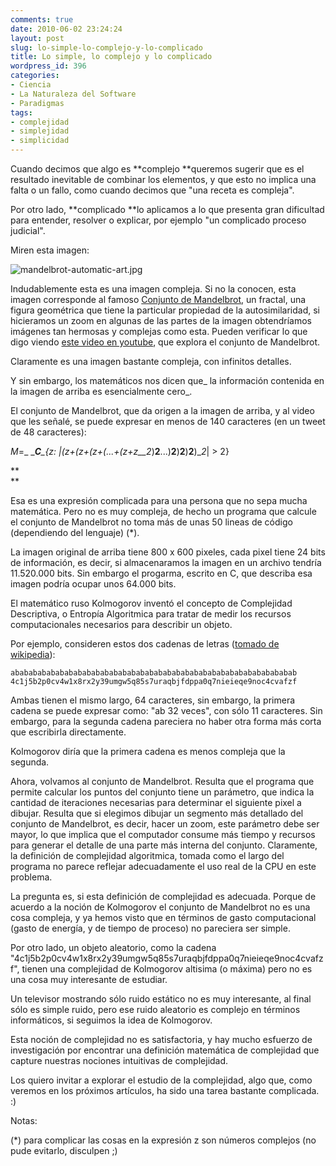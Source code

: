 ```yaml
---
comments: true
date: 2010-06-02 23:24:24
layout: post
slug: lo-simple-lo-complejo-y-lo-complicado
title: Lo simple, lo complejo y lo complicado
wordpress_id: 396
categories:
- Ciencia
- La Naturaleza del Software
- Paradigmas
tags:
- complejidad
- simplejidad
- simplicidad
---
```


Cuando decimos que algo es **complejo **queremos sugerir que es el resultado inevitable de combinar los elementos, y que esto no implica una falta o un fallo, como cuando decimos que "una receta es compleja".

  


Por otro lado, **complicado **lo aplicamos a lo que presenta gran dificultad para entender, resolver o explicar, por ejemplo "un complicado proceso judicial".

>   



Miren esta imagen:

  
![mandelbrot-automatic-art.jpg](http://www.lnds.net/blog/images/mandelbrot-automatic-art.jpg)


Indudablemente esta es una imagen compleja. Si no la conocen, esta imagen corresponde al famoso [Conjunto de Mandelbrot](http://es.wikipedia.org/wiki/Conjunto_de_Mandelbrot), un fractal, una figura geométrica que tiene la particular propiedad de la autosimilaridad, si hicieramos un zoom en algunas de las partes de la imagen obtendríamos imágenes tan hermosas y complejas como esta. Pueden verificar lo que digo viendo [este video en youtube](http://www.youtube.com/watch?v=gEw8xpb1aRA), que explora el conjunto de Mandelbrot.

  


Claramente es una imagen bastante compleja, con infinitos detalles.

  


Y sin embargo, los matemáticos nos dicen que_ la información contenida en la imagen de arriba es esencialmente cero_.

  


El conjunto de Mandelbrot, que da origen a la imagen de arriba, y al video que les señalé, se puede expresar en menos de 140 caracteres (en un tweet de 48 caracteres):

  


_M_=_ __**C**_\{_z: _|_(z+(z+(z+(...+(z+z__2__)__2__...)__2__)__2__)__2__)__2_| > 2}

**  
**

Esa es una expresión complicada para una persona que no sepa mucha matemática. Pero no es muy compleja, de hecho un programa que calcule el conjunto de Mandelbrot no toma más de unas 50 lineas de código (dependiendo del lenguaje) (*).

  


  


La imagen original de arriba tiene 800 x 600 pixeles, cada pixel tiene 24 bits de información, es decir, si almacenaramos la imagen en un archivo tendría 11.520.000 bits. Sin embargo el progarma, escrito en C, que describa esa imagen podría ocupar unos 64.000 bits.

  


El matemático ruso Kolmogorov inventó el concepto de Complejidad Descriptiva, o Entropía Algoritmica para tratar de medir los recursos computacionales necesarios para describir un objeto.

  


Por ejemplo, consideren estos dos cadenas de letras ([tomado de wikipedia](http://en.wikipedia.org/wiki/Kolmogorov_complexity#Chaitin.27s_incompleteness_theorem)):

  




    
    abababababababababababababababababababababababababababababababab
    4c1j5b2p0cv4w1x8rx2y39umgw5q85s7uraqbjfdppa0q7nieieqe9noc4cvafzf
    


Ambas tienen el mismo largo, 64 caracteres, sin embargo, la primera cadena se puede expresar como: "ab 32 veces", con sólo 11 caracteres. Sin embargo, para la segunda cadena pareciera no haber otra forma más corta que escribirla directamente.

  


Kolmogorov diría que la primera cadena es menos compleja que la segunda.

  


Ahora, volvamos al conjunto de Mandelbrot. Resulta que el programa que permite calcular los puntos del conjunto tiene un parámetro, que indica la cantidad de iteraciones necesarias para determinar el siguiente pixel a dibujar. Resulta que si elegimos dibujar un segmento más detallado del conjunto de Mandelbrot, es decir, hacer un zoom, este parámetro debe ser mayor, lo que implica que el computador consume más tiempo y recursos para generar el detalle de una parte más interna del conjunto. Claramente, la definición de complejidad algoritmica, tomada como el largo del programa no parece reflejar adecuadamente el uso real de la CPU en este problema.

  


La pregunta es, si esta definición de complejidad es adecuada. Porque de acuerdo a la noción de Kolmogorov el conjunto de Mandelbrot no es una cosa compleja, y ya hemos visto que en términos de gasto computacional (gasto de energía, y de tiempo de proceso) no pareciera ser simple.

  


Por otro lado, un objeto aleatorio, como la cadena "4c1j5b2p0cv4w1x8rx2y39umgw5q85s7uraqbjfdppa0q7nieieqe9noc4cvafzf",  tienen una complejidad de Kolmogorov altisima (o máxima) pero no es una cosa muy interesante de estudiar.

  


Un televisor mostrando sólo ruido estático no es muy interesante, al final sólo es simple ruido, pero ese ruido aleatorio es complejo en términos informáticos, si seguimos la idea de Kolmogorov.

  


Esta noción de complejidad no es satisfactoria, y hay mucho esfuerzo de investigación por encontrar una definición matemática de complejidad que capture nuestras nociones intuitivas de complejidad.

  


Los quiero invitar a explorar el estudio de la complejidad,  algo que, como veremos en los próximos artículos,  ha sido una tarea bastante complicada. :)

  


Notas:

(*) para complicar las cosas en la expresión z son números complejos (no pude evitarlo, disculpen ;)

  


  




